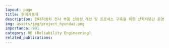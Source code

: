 ```yaml
---
layout: page
title: 현대자동차
description: 현대자동차 전사 부품 신뢰성 개선 및 프로세스 구축을 위한 산학자문단 운영 (2019.11 ~ 2020.10)
img: assets/img/project_hyundai.png
importance: 991
category: RE (Reliability Engineering)
related_publications:
---
```


